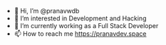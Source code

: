 - 👋 Hi, I’m @pranavwdb
- 👀 I’m interested in Development and Hacking
- 🌱 I’m currently working as a Full Stack Developer
- 📫 How to reach me https://pranavdev.space

<!---
pranavwdb/pranavwdb is a ✨ special ✨ repository because its `README.md` (this file) appears on your GitHub profile.
You can click the Preview link to take a look at your changes.
--->
